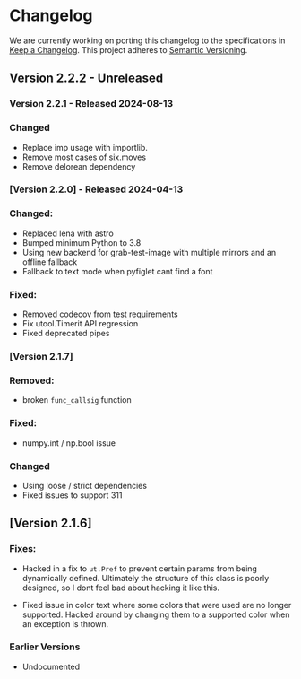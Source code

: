 # Changelog

We are currently working on porting this changelog to the specifications in
[Keep a Changelog](https://keepachangelog.com/en/1.0.0/).
This project adheres to [Semantic Versioning](https://semver.org/spec/v2.0.0.html).


## Version 2.2.2 - Unreleased


### Version 2.2.1 - Released 2024-08-13

### Changed
* Replace imp usage with importlib.
* Remove most cases of six.moves
* Remove delorean dependency

### [Version 2.2.0] - Released 2024-04-13

### Changed:
* Replaced lena with astro
* Bumped minimum Python to 3.8
* Using new backend for grab-test-image with multiple mirrors and an offline fallback
* Fallback to text mode when pyfiglet cant find a font

### Fixed:
* Removed codecov from test requirements
* Fix utool.Timerit API regression
* Fixed deprecated pipes

### [Version 2.1.7]

### Removed:
* broken `func_callsig` function

### Fixed:
* numpy.int / np.bool issue

### Changed 
* Using loose / strict dependencies
* Fixed issues to support 311


## [Version 2.1.6]

### Fixes:
* Hacked in a fix to `ut.Pref` to prevent certain params from being dynamically
  defined. Ultimately the structure of this class is poorly designed, so I dont
  feel bad about hacking it like this.

* Fixed issue in color text where some colors that were used are no longer
  supported.  Hacked around by changing them to a supported color when an
  exception is thrown.


### Earlier Versions

* Undocumented
